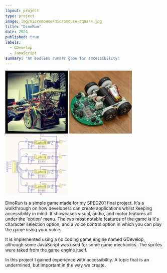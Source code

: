 ```yaml
---
layout: project
type: project
image: img/micromouse/micromouse-square.jpg
title: "DinoRun"
date: 2024
published: true
labels:
  - GDevelop
  - JavaScript
summary: "An endless runner game for accessibility"
---
```


<div class="text-center p-4">
  <img width="200px" src="../img/micromouse/micromouse-robot.png" class="img-thumbnail" >
  <img width="200px" src="../img/micromouse/micromouse-robot-2.jpg" class="img-thumbnail" >
  <img width="200px" src="../img/micromouse/micromouse-circuit.png" class="img-thumbnail" >
</div>

DinoRun is a simple game made for my SPED201 final project. It's a walkthrough on how developers can create applications whilst keeping accessibility in mind. It showcases visual, audio, and motor features all under the 'option' menu. The two most notable features of the game is it's character selection option, and a voice control option in which you can play the game using your voice.

It is implemented using a no coding game engine named GDevelop, although some JavaScript was used for some game mechanics. The sprites were taked from the game engine itself.

In this project I gained experience with accessibiltiy. A topic that is an undermined, but important in the way we create.
